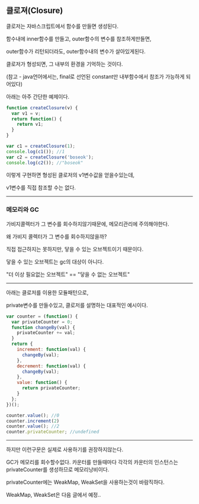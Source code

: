 ## 클로져(Closure)

클로저는 자바스크립트에서 함수를 만들면 생성된다. 

함수내에 inner함수를 만들고, outer함수의 변수를 참조하게만들면, 

outer함수가 리턴되더라도, outer함수내의 변수가 살아있게된다.

클로저가 형성되면, 그 내부의 환경을 기억하는 것이다.

(참고 - java언어에서는, final로 선언된 constant만 내부함수에서 참조가 가능하게 되어있다)

아래는 아주 간단한 예제이다.

```js
function createClosure(v) {
  var v1 = v;
  return function() {
    return v1;
  }
}

var c1 = createClosure(1);
console.log(c1()); //1
var c2 = createClosure('boseok');
console.log(c2()); //"boseok"
```
이렇게 구현하면 형성된 클로저의 v1변수값을 얻을수있는데,

v1변수를 직접 참조할 수는 없다.

----------------------------------------------------

### 메모리와 GC

가비지콜렉터가 그 변수를 회수하지않기때문에, 메모리관리에 주의해야한다.

왜 가비지 콜렉터가 그 변수를 회수하지않을까?

직접 접근하지는 못하지만, 닿을 수 있는 오브젝트이기 때문이다.

닿을 수 있는 오브젝트는 gc의 대상이 아니다.

"더 이상 필요없는 오브젝트" == "닿을 수 없는 오브젝트"

----------------------------------------------------

아래는 클로저를 이용한 모듈패턴으로,

private변수를 만들수있고, 클로저를 설명하는 대표적인 예시이다. 

```js
var counter = (function() { 
  var privateCounter = 0; 
  function changeBy(val) { 
    privateCounter += val; 
  } 
  return { 
    increment: function(val) { 
      changeBy(val); 
    }, 
    decrement: function(val) { 
      changeBy(val); 
    }, 
    value: function() { 
      return privateCounter; 
    } 
  }; 
})();

counter.value(); //0
counter.increment(2)
counter.value(); //2
counter.privateCounter; //undefined
```

--------------------------------------------------

하지만 이런구문은 실제로 사용하기를 권장하지않는다.

GC가 메모리를 회수할수없다. 카운터를 만들때마다 각각의 카운터의 인스턴스는 privateCounter를 생성하므로 메모리낭비이다.

privateCounter에는 WeakMap, WeakSet을 사용하는것이 바람직하다.

WeakMap, WeakSet은 다음 글에서 예정..